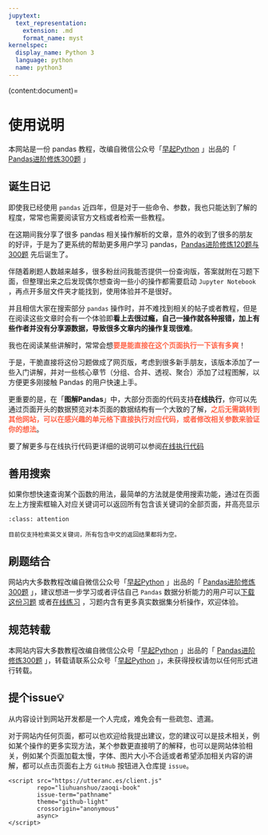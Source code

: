 ```yaml
---
jupytext:
  text_representation:
    extension: .md
    format_name: myst
kernelspec:
  display_name: Python 3
  language: python
  name: python3
---
```



(content:document)=

# 使用说明

本网站是一份 pandas 教程，改编自微信公众号「[早起Python](https://pic.liuzaoqi.com/picgo/202112150908823.jpeg) 」出品的「 [Pandas进阶修炼300题](https://mp.weixin.qq.com/s/GW6OxfwIp2X8p2X9fcQZOg) 」

## 诞生日记


即使我已经使用 `pandas` 近四年，但是对于一些命令、参数，我也只能达到了解的程度，常常也需要阅读官方文档或者检索一些教程。

在这期间我分享了很多 pandas 相关操作解析的文章，意外的收到了很多的朋友的好评，于是为了更系统的帮助更多用户学习 pandas，[Pandas进阶修炼120题与300题](https://mp.weixin.qq.com/s/GW6OxfwIp2X8p2X9fcQZOg) 先后诞生了。

伴随着刷题人数越来越多，很多粉丝问我能否提供一份查询版，答案就附在习题下面，但整理出来之后发现偶尔想查询一些小的操作都需要启动 `Jupyter Notebook` ，再点开多层文件夹才能找到，使用体验并不是很好。

并且相信大家在搜索部分 `pandas` 操作时，并不难找到相关的帖子或者教程，但是在阅读这些文章时会有一个体验即**看上去很过瘾，自己一操作就各种报错，加上有些作者并没有分享源数据，导致很多文章内的操作复现很难**。

我也在阅读某些讲解时，常常会想<font color='tomato'>**要是能直接在这个页面执行一下该有多爽**</font>！

于是，干脆直接将这份习题做成了网页版，考虑到很多新手朋友，该版本添加了一些入门讲解，并对一些核心章节（分组、合并、透视、聚合）添加了过程图解，以方便更多刚接触 Pandas 的用户快速上手。

更重要的是，在「**图解Pandas**」中，大部分页面的代码支持**在线执行**，你可以先通过页面开头的数据预览对本页面的数据结构有一个大致的了解，<font color='tomato'>**之后无需跳转到其他网站，可以在感兴趣的单元格下直接执行对应代码，或者修改相关参数来验证你的想法**</font>。

要了解更多与在线执行代码更详细的说明可以参阅[在线执行代码](在线执行.md)


## 善用搜索

如果你想快速查询某个函数的用法，最简单的方法就是使用搜索功能，通过在页面左上方搜索框输入对应关键词可以返回所有包含该关键词的全部页面，并高亮显示

```{admonition} 注意
:class: attention

目前仅支持检索英文关键词，所有包含中文的返回结果都将为空。
```


## 刷题结合

网站内大多数教程改编自微信公众号「[早起Python](https://pic.liuzaoqi.com/picgo/202112150908823.jpeg) 」出品的「 [Pandas进阶修炼300题](https://mp.weixin.qq.com/s/GW6OxfwIp2X8p2X9fcQZOg) 」，建议想进一步学习或者评估自己 `Pandas` 数据分析能力的用户可以[下载这份习题](https://mp.weixin.qq.com/s/GW6OxfwIp2X8p2X9fcQZOg) 或者[在线练习](https://www.heywhale.com/mw/project/6146c0318447b8001769ff20) ，习题内含有更多真实数据集分析操作，欢迎体验。

## 规范转载

本网站内容大多数教程改编自微信公众号「[早起Python](https://pic.liuzaoqi.com/picgo/202112150908823.jpeg) 」出品的「 [Pandas进阶修炼300题](https://mp.weixin.qq.com/s/GW6OxfwIp2X8p2X9fcQZOg) 」，转载请联系公众号「[早起Python](https://pic.liuzaoqi.com/picgo/202112150908823.jpeg) 」，未获得授权请勿以任何形式进行转载。

## 提个issue💡

从内容设计到网站开发都是一个人完成，难免会有一些疏忽、遗漏。

对于网站内任何页面，都可以也欢迎给我提出建议，您的建议可以是技术相关，例如某个操作的更多实现方法，某个参数更直接明了的解释，也可以是网站体验相关，例如某个页面加载太慢，字体、图片大小不合适或者希望添加相关内容的讲解，都可以点击页面右上方 `GitHub` 按钮进入仓库提 `issue`。 
```{raw} html
<script src="https://utteranc.es/client.js"
        repo="liuhuanshuo/zaoqi-book"
        issue-term="pathname"
        theme="github-light"
        crossorigin="anonymous"
        async>
</script>
```